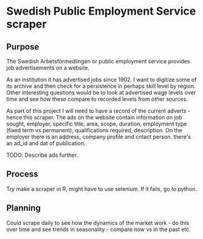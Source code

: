 # Swedish Public Employment Service scraper

## Purpose

The Swedish Arbetsförmedlingen or public employment service provides job advertisements on a website.

As an institution it has advertised jobs since 1902. I want to digitize some of its archive and then check for a persistence in perhaps skill level by region. Other interesting questions would be to look at advertised wage levels over time and see how these compare to recorded levels from other sources.

As part of this project I will need to have a record of the current adverts - hence this scraper. The ads on the website contain information on job sought, employer, specific title, area, scope, duration, employment type (fixed term vs permanent), qualifications required, description. On the employer there is an address, company profile and cntact person. there's an ad_id and dat of publication.

TODO: Describe ads further.

## Process

Try make a scraper in R, might have to use selenium. If it fails, go to python. 

## Planning

Could scrape daily to see how the dynamics of the market work - do this over time and see trends in seasonality - compare now vs in the past etc. 
